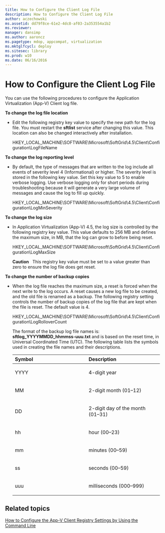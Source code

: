 ```yaml
---
title: How to Configure the Client Log File
description: How to Configure the Client Log File
author: aczechowski
ms.assetid: dd79f8ce-61e2-4dc8-af03-2a353554a1b2
ms.reviewer: 
manager: dansimp
ms.author: aaroncz
ms.pagetype: mdop, appcompat, virtualization
ms.mktglfcycl: deploy
ms.sitesec: library
ms.prod: w10
ms.date: 06/16/2016
---
```



# How to Configure the Client Log File


You can use the following procedures to configure the Application Virtualization (App-V) Client log file.

**To change the log file location**

-   Edit the following registry key value to specify the new path for the log file. You must restart the **sftlist** service after changing this value. This location can also be changed interactively after installation.

    HKEY\_LOCAL\_MACHINE\\SOFTWARE\\Microsoft\\SoftGrid\\4.5\\Client\\Configuration\\LogFileName

**To change the log reporting level**

-   By default, the type of messages that are written to the log include all events of severity level 4 (Informational) or higher. The severity level is stored in the following key value. Set this key value to 5 to enable verbose logging. Use verbose logging only for short periods during troubleshooting because it will generate a very large volume of messages and cause the log to fill up quickly.

    HKEY\_LOCAL\_MACHINE\\SOFTWARE\\Microsoft\\SoftGrid\\4.5\\Client\\Configuration\\LogMinSeverity

**To change the log size**

-   In Application Virtualization (App-V) 4.5, the log size is controlled by the following registry key value. This value defaults to 256 MB and defines the maximum size, in MB, that the log can grow to before being reset.

    HKEY\_LOCAL\_MACHINE\\SOFTWARE\\Microsoft\\SoftGrid\\4.5\\Client\\Configuration\\LogMaxSize

    **Caution**  
    This registry key value must be set to a value greater than zero to ensure the log file does get reset.

     

**To change the number of backup copies**

-   When the log file reaches the maximum size, a reset is forced when the next write to the log occurs. A reset causes a new log file to be created, and the old file is renamed as a backup. The following registry setting controls the number of backup copies of the log file that are kept when the file is reset. The default value is 4.

    HKEY\_LOCAL\_MACHINE\\SOFTWARE\\Microsoft\\SoftGrid\\4.5\\Client\\Configuration\\LogRolloverCount

    The format of the backup log file names is: **sftlog\_YYYYMMDD\_hhmmss-uuu.txt** and is based on the reset time, in Universal Coordinated Time (UTC). The following table lists the symbols used in creating the file names and their descriptions.

    <table>
    <colgroup>
    <col width="50%" />
    <col width="50%" />
    </colgroup>
    <thead>
    <tr class="header">
    <th align="left">Symbol</th>
    <th align="left">Description</th>
    </tr>
    </thead>
    <tbody>
    <tr class="odd">
    <td align="left"><p>YYYY</p></td>
    <td align="left"><p>4-digit year</p></td>
    </tr>
    <tr class="even">
    <td align="left"><p>MM</p></td>
    <td align="left"><p>2-digit month (01–12)</p></td>
    </tr>
    <tr class="odd">
    <td align="left"><p>DD</p></td>
    <td align="left"><p>2-digit day of the month (01–31)</p></td>
    </tr>
    <tr class="even">
    <td align="left"><p>hh</p></td>
    <td align="left"><p>hour (00–23)</p></td>
    </tr>
    <tr class="odd">
    <td align="left"><p>mm</p></td>
    <td align="left"><p>minutes (00–59)</p></td>
    </tr>
    <tr class="even">
    <td align="left"><p>ss</p></td>
    <td align="left"><p>seconds (00–59)</p></td>
    </tr>
    <tr class="odd">
    <td align="left"><p>uuu</p></td>
    <td align="left"><p>milliseconds (000–999)</p></td>
    </tr>
    </tbody>
    </table>

     

## Related topics


[How to Configure the App-V Client Registry Settings by Using the Command Line](how-to-configure-the-app-v-client-registry-settings-by-using-the-command-line.md)

 

 





